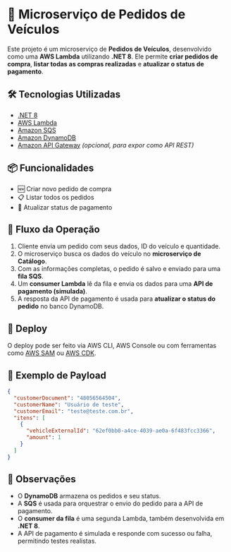 # 🛒 Microserviço de Pedidos de Veículos

Este projeto é um microserviço de **Pedidos de Veículos**, desenvolvido como uma **AWS Lambda** utilizando **.NET 8**. Ele permite **criar pedidos de compra**, **listar todas as compras realizadas** e **atualizar o status de pagamento**.

## 🛠️ Tecnologias Utilizadas

- [.NET 8](https://learn.microsoft.com/en-us/dotnet/core/whats-new/dotnet-8)
- [AWS Lambda](https://aws.amazon.com/lambda/)
- [Amazon SQS](https://aws.amazon.com/sqs/)
- [Amazon DynamoDB](https://aws.amazon.com/dynamodb/)
- [Amazon API Gateway](https://aws.amazon.com/api-gateway/) *(opcional, para expor como API REST)*

## 📦 Funcionalidades

- 🆕 Criar novo pedido de compra
- 📋 Listar todos os pedidos
- 🔄 Atualizar status de pagamento

## 🔄 Fluxo da Operação

1. Cliente envia um pedido com seus dados, ID do veículo e quantidade.
2. O microserviço busca os dados do veículo no **microserviço de Catálogo**.
3. Com as informações completas, o pedido é salvo e enviado para uma **fila SQS**.
4. Um **consumer Lambda** lê da fila e envia os dados para uma **API de pagamento (simulada)**.
5. A resposta da API de pagamento é usada para **atualizar o status do pedido** no banco DynamoDB.

## 🚀 Deploy

O deploy pode ser feito via AWS CLI, AWS Console ou com ferramentas como [AWS SAM](https://docs.aws.amazon.com/serverless-application-model/latest/developerguide/what-is-sam.html) ou [AWS CDK](https://docs.aws.amazon.com/cdk/latest/guide/home.html).

## 📄 Exemplo de Payload

```json
{
  "customerDocument": "48056564504",
  "customerName": "Usuário de teste",
  "customerEmail": "teste@teste.com.br",
  "itens": [
    {
      "vehicleExternalId": "62ef0bb0-a4ce-4039-ae0a-6f483fcc3366",
      "amount": 1
    }
  ]
}
```

## 📌 Observações

- O **DynamoDB** armazena os pedidos e seu status.
- A **SQS** é usada para orquestrar o envio do pedido para a API de pagamento.
- O **consumer da fila** é uma segunda Lambda, também desenvolvida em **.NET 8**.
- A API de pagamento é simulada e responde com sucesso ou falha, permitindo testes realistas.
